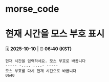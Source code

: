 # morse_code
# 현재 시간을 모스 부호 표시
<!-- MORSE_TIME_START -->
🗓️ **2025-10-10** | ⏰ **06:40 (KST)**

```
현재 시간을 입력하세요. 모스 부호로 바꿉니다
----- -.... ....- -----
모스 부호를 다시 현재 시간으로 바꿉니다
0640
```
<!-- MORSE_TIME_END -->
